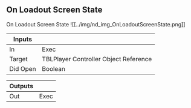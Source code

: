 ## On Loadout Screen State
On Loadout Screen State
![[../img/nd_img_OnLoadoutScreenState.png]]

|Inputs||
|--|--|
| In | Exec |
| Target | TBLPlayer Controller Object Reference |
| Did Open | Boolean |

|Outputs||
|--|--|
| Out | Exec |
